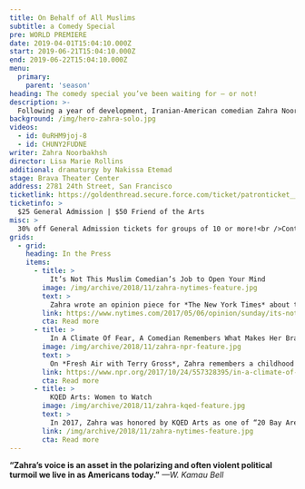 ```yaml
---
title: On Behalf of All Muslims
subtitle: a Comedy Special
pre: WORLD PREMIERE
date: 2019-04-01T15:04:10.000Z
start: 2019-06-21T15:04:10.000Z
end: 2019-06-22T15:04:10.000Z
menu:
  primary:
    parent: 'season'
heading: The comedy special you’ve been waiting for — or not!
description: >-
  Following a year of development, Iranian-American comedian Zahra Noorbakhsh is ready to speak on behalf of all Muslims to set the record straight on all the important issues. Zahra will share personal stories and offer profound observations in her signature inquisitive and unapologetic comedic style. There’s going to be so much educating. We promise! Directed by Lisa Marie Rollins, who was one of 10 artists honored by KQED Arts’s Bay Brilliant series in 2018.
background: /img/hero-zahra-solo.jpg
videos:
  - id: 0uRHM9joj-8
  - id: CHUNY2FUDNE
writer: Zahra Noorbakhsh
director: Lisa Marie Rollins
additional: dramaturgy by Nakissa Etemad
stage: Brava Theater Center
address: 2781 24th Street, San Francisco
ticketlink: https://goldenthread.secure.force.com/ticket/patronticket__publicticketapp#/events/a0Sf1000006r1LPEAY
ticketinfo: >
  $25 General Admission | $50 Friend of the Arts
misc: >
  30% off General Admission tickets for groups of 10 or more!<br />Contact [boxoffice@goldenthread.org](mailto:boxoffice@goldenthread.org) to place your order.<br /><br />Please note: These performances will be video recorded for possible broadcast.
grids:
  - grid:
    heading: In the Press
    items:
      - title: >
          It’s Not This Muslim Comedian’s Job to Open Your Mind
        image: /img/archive/2018/11/zahra-nytimes-feature.jpg
        text: >
          Zahra wrote an opinion piece for *The New York Times* about the dangers of “we’re just like you” comedy.
        link: https://www.nytimes.com/2017/05/06/opinion/sunday/its-not-this-muslim-comedians-job-to-open-your-mind.html
        cta: Read more
      - title: >
          In A Climate Of Fear, A Comedian Remembers What Makes Her Brave
        image: /img/archive/2018/11/zahra-npr-feature.jpg
        text: >
          On *Fresh Air with Terry Gross*, Zahra remembers a childhood experience to find the courage to continue to perform live in the face of rising anti-Muslim rhetoric.
        link: https://www.npr.org/2017/10/24/557328395/in-a-climate-of-fear-a-comedian-remembers-what-makes-her-brave
        cta: Read more
      - title: >
          KQED Arts: Women to Watch
        image: /img/archive/2018/11/zahra-kqed-feature.jpg
        text: >
          In 2017, Zahra was honored by KQED Arts as one of “20 Bay Area women artists, creatives and makers who are pushing boundaries in 2017.”
        link: /img/archive/2018/11/zahra-nytimes-feature.jpg
        cta: Read more
---
```


**“Zahra’s voice is an asset in the polarizing and often violent political turmoil we live in as Americans today.”** *—W. Kamau Bell*